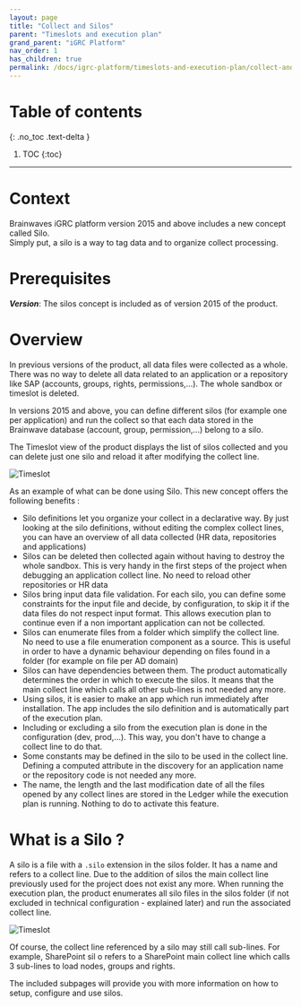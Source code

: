 ```yaml
---
layout: page
title: "Collect and Silos"
parent: "Timeslots and execution plan"
grand_parent: "iGRC Platform"
nav_order: 1
has_children: true
permalink: /docs/igrc-platform/timeslots-and-execution-plan/collect-and-sillos/
---
```


# Table of contents
{: .no_toc .text-delta }

1. TOC
{:toc}
---

# Context

Brainwaves iGRC platform version 2015 and above includes a new concept called Silo.   
Simply put, a silo is a way to tag data and to organize collect processing.     

# Prerequisites

**_Version_**:  The silos concept is included as of version 2015 of the product.  

# Overview

In previous versions of the product, all data files were collected as a whole. There was no way to delete all data related to an application or a repository like SAP (accounts, groups, rights, permissions,...). The whole sandbox or timeslot is deleted.    

In versions 2015 and above, you can define different silos (for example one per application) and run the collect so that each data stored in the Brainwave database (account, group, permission,...) belong to a silo.     

The Timeslot view of the product displays the list of silos collected and you can delete just one silo and reload it after modifying the collect line.     

![Timeslot]({{site.baseurl}}/docs/igrc-platform/timeslots-and-execution-plan/images/Show_timeslots.PNG "Timeslot")   

As an example of what can be done using Silo. This new concept offers the following benefits :    

- Silo definitions let you organize your collect in a declarative way. By just looking at the silo definitions, without editing the complex collect lines, you can have an overview of all data collected (HR data, repositories and applications)
- Silos can be deleted then collected again without having to destroy the whole sandbox. This is very handy in the first steps of the project when debugging an application collect line. No need to reload other repositories or HR data
- Silos bring input data file validation. For each silo, you can define some constraints for the input file and decide, by configuration, to skip it if the data files do not respect input format. This allows execution plan to continue even if a non important application can not be collected.
- Silos can enumerate files from a folder which simplify the collect line. No need to use a file enumeration component as a source. This is useful in order to have a dynamic behaviour depending on files found in a folder (for example on file per AD domain)
- Silos can have dependencies between them. The product automatically determines the order in which to execute the silos. It means that the main collect line which calls all other sub-lines is not needed any more.
- Using silos, it is easier to make an app which run immediately after installation. The app includes the silo definition and is automatically part of the execution plan.
- Including or excluding a silo from the execution plan is done in the configuration (dev, prod,...). This way, you don't have to change a collect line to do that.
- Some constants may be defined in the silo to be used in the collect line. Defining a computed attribute in the discovery for an application name or the repository code is not needed any more.
- The name, the length and the last modification date of all the files opened by any collect lines are stored in the Ledger while the execution plan is running. Nothing to do to activate this feature.

# What is a Silo ?

A silo is a file with a `.silo` extension in the silos folder. It has a name and refers to a collect line. Due to the addition of silos the main collect line previously used for the project does not exist any more. When running the execution plan, the product enumerates all silo files in the silos folder (if not excluded in technical configuration - explained later) and run the associated collect line.

![Timeslot]({{site.baseurl}}/docs/igrc-platform/timeslots-and-execution-plan/images/Silo.PNG "Timeslot")   

Of course, the collect line referenced by a silo may still call sub-lines. For example, SharePoint sil   o refers to a SharePoint main collect line which calls 3 sub-lines to load nodes, groups and rights.  

The included subpages will provide you with more information on how to setup, configure and use silos.  
